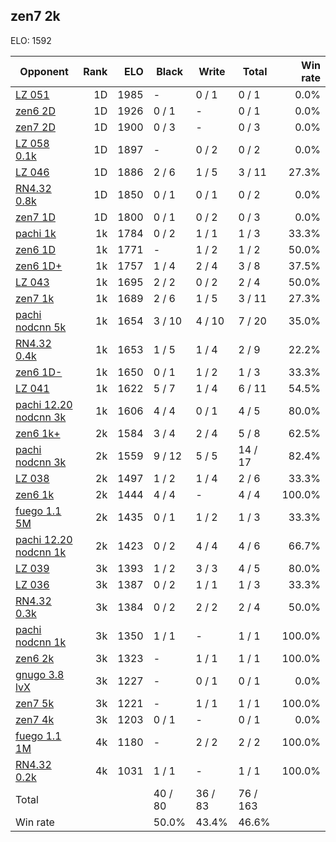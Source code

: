 ## zen7 2k ##

ELO: 1592

Opponent | Rank | ELO | Black | Write | Total | Win rate
---------|-----:|----:|-------|-------|-------|-------:
[LZ 051](LZ%20051.md) | 1D | 1985 | - | 0 / 1 | 0 / 1 | 0.0%
[zen6 2D](zen6%202D.md) | 1D | 1926 | 0 / 1 | - | 0 / 1 | 0.0%
[zen7 2D](zen7%202D.md) | 1D | 1900 | 0 / 3 | - | 0 / 3 | 0.0%
[LZ 058 0.1k](LZ%20058%200.1k.md) | 1D | 1897 | - | 0 / 2 | 0 / 2 | 0.0%
[LZ 046](LZ%20046.md) | 1D | 1886 | 2 / 6 | 1 / 5 | 3 / 11 | 27.3%
[RN4.32 0.8k](RN4.32%200.8k.md) | 1D | 1850 | 0 / 1 | 0 / 1 | 0 / 2 | 0.0%
[zen7 1D](zen7%201D.md) | 1D | 1800 | 0 / 1 | 0 / 2 | 0 / 3 | 0.0%
[pachi 1k](pachi%201k.md) | 1k | 1784 | 0 / 2 | 1 / 1 | 1 / 3 | 33.3%
[zen6 1D](zen6%201D.md) | 1k | 1771 | - | 1 / 2 | 1 / 2 | 50.0%
[zen6 1D+](zen6%201D+.md) | 1k | 1757 | 1 / 4 | 2 / 4 | 3 / 8 | 37.5%
[LZ 043](LZ%20043.md) | 1k | 1695 | 2 / 2 | 0 / 2 | 2 / 4 | 50.0%
[zen7 1k](zen7%201k.md) | 1k | 1689 | 2 / 6 | 1 / 5 | 3 / 11 | 27.3%
[pachi nodcnn 5k](pachi%20nodcnn%205k.md) | 1k | 1654 | 3 / 10 | 4 / 10 | 7 / 20 | 35.0%
[RN4.32 0.4k](RN4.32%200.4k.md) | 1k | 1653 | 1 / 5 | 1 / 4 | 2 / 9 | 22.2%
[zen6 1D-](zen6%201D-.md) | 1k | 1650 | 0 / 1 | 1 / 2 | 1 / 3 | 33.3%
[LZ 041](LZ%20041.md) | 1k | 1622 | 5 / 7 | 1 / 4 | 6 / 11 | 54.5%
[pachi 12.20 nodcnn 3k](pachi%2012.20%20nodcnn%203k.md) | 1k | 1606 | 4 / 4 | 0 / 1 | 4 / 5 | 80.0%
[zen6 1k+](zen6%201k+.md) | 2k | 1584 | 3 / 4 | 2 / 4 | 5 / 8 | 62.5%
[pachi nodcnn 3k](pachi%20nodcnn%203k.md) | 2k | 1559 | 9 / 12 | 5 / 5 | 14 / 17 | 82.4%
[LZ 038](LZ%20038.md) | 2k | 1497 | 1 / 2 | 1 / 4 | 2 / 6 | 33.3%
[zen6 1k](zen6%201k.md) | 2k | 1444 | 4 / 4 | - | 4 / 4 | 100.0%
[fuego 1.1 5M](fuego%201.1%205M.md) | 2k | 1435 | 0 / 1 | 1 / 2 | 1 / 3 | 33.3%
[pachi 12.20 nodcnn 1k](pachi%2012.20%20nodcnn%201k.md) | 2k | 1423 | 0 / 2 | 4 / 4 | 4 / 6 | 66.7%
[LZ 039](LZ%20039.md) | 3k | 1393 | 1 / 2 | 3 / 3 | 4 / 5 | 80.0%
[LZ 036](LZ%20036.md) | 3k | 1387 | 0 / 2 | 1 / 1 | 1 / 3 | 33.3%
[RN4.32 0.3k](RN4.32%200.3k.md) | 3k | 1384 | 0 / 2 | 2 / 2 | 2 / 4 | 50.0%
[pachi nodcnn 1k](pachi%20nodcnn%201k.md) | 3k | 1350 | 1 / 1 | - | 1 / 1 | 100.0%
[zen6 2k](zen6%202k.md) | 3k | 1323 | - | 1 / 1 | 1 / 1 | 100.0%
[gnugo 3.8 lvX](gnugo%203.8%20lvX.md) | 3k | 1227 | - | 0 / 1 | 0 / 1 | 0.0%
[zen7 5k](zen7%205k.md) | 3k | 1221 | - | 1 / 1 | 1 / 1 | 100.0%
[zen7 4k](zen7%204k.md) | 3k | 1203 | 0 / 1 | - | 0 / 1 | 0.0%
[fuego 1.1 1M](fuego%201.1%201M.md) | 4k | 1180 | - | 2 / 2 | 2 / 2 | 100.0%
[RN4.32 0.2k](RN4.32%200.2k.md) | 4k | 1031 | 1 / 1 | - | 1 / 1 | 100.0%
Total | | | 40 / 80 | 36 / 83 | 76 / 163 | 
Win rate| | | 50.0% | 43.4% | 46.6% | 
